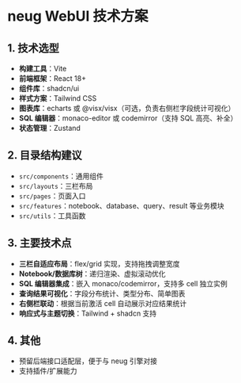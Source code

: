 # neug WebUI 技术方案

## 1. 技术选型

- **构建工具**：Vite
- **前端框架**：React 18+
- **组件库**：shadcn/ui
- **样式方案**：Tailwind CSS
- **图表库**：echarts 或 @visx/visx（可选，负责右侧栏字段统计可视化）
- **SQL 编辑器**：monaco-editor 或 codemirror（支持 SQL 高亮、补全）
- **状态管理**：Zustand

## 2. 目录结构建议

- `src/components`：通用组件
- `src/layouts`：三栏布局
- `src/pages`：页面入口
- `src/features`：notebook、database、query、result 等业务模块
- `src/utils`：工具函数

## 3. 主要技术点

- **三栏自适应布局**：flex/grid 实现，支持拖拽调整宽度
- **Notebook/数据库树**：递归渲染、虚拟滚动优化
- **SQL 编辑器集成**：嵌入 monaco/codemirror，支持多 cell 独立实例
- **查询结果可视化**：字段分布统计、类型分布、简单图表
- **右侧栏联动**：根据当前激活 cell 自动展示对应结果统计
- **响应式与主题切换**：Tailwind + shadcn 支持

## 4. 其他

- 预留后端接口适配层，便于与 neug 引擎对接
- 支持插件/扩展能力

